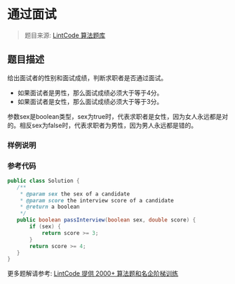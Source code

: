 # 通过面试
 > 题目来源: [LintCode 算法题库](https://www.lintcode.com/problem/pass-interview/?utm_source=sc-github-wzz)
 ## 题目描述
 给出面试者的性别和面试成绩，判断求职者是否通过面试。

* 如果面试者是男性，那么面试成绩必须大于等于4分。
* 如果面试者是女性，那么面试成绩必须大于等于3分。

参数sex是boolean类型，sex为true时，代表求职者是女性，因为女人永远都是对的。相反sex为false时，代表求职者为男性，因为男人永远都是错的。
 ### 样例说明
 
 ### 参考代码
 ```java
public class Solution {
    /**
     * @param sex the sex of a candidate
     * @param score the interview score of a candidate
     * @return a boolean
     */
    public boolean passInterview(boolean sex, double score) {
        if (sex) {
            return score >= 3;
        }
        return score >= 4;
    }
}

```
 更多题解请参考: [LintCode 提供 2000+ 算法题和名企阶梯训练](https://www.lintcode.com/problem/?utm_source=sc-github-wzz)